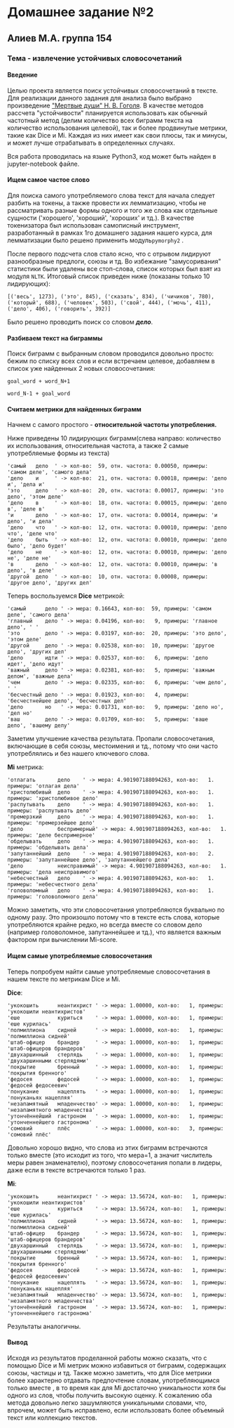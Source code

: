 # Домашнее задание №2

## Алиев М.А. группа 154

### Тема - извлечение устойчивых словосочетаний

#### Введение

Целью проекта является поиск устойчивых словосочетаний в тексте. Для реализации данного задания для анализа было выбрано произведение ["Мертвые души"  Н. В. Гоголя](https://royallib.com/book/gogol_nikolay/mertvie_dushi.html). В качестве методов рассчета "устойчивости" планируется использовать как обычный частотный метод (делим количество всех биграмм текста на количество использования целевой), так и более продвинутые метрики, такие как Dice и Mi. Каждая из них имеет как свои плюсы, так и минусы, и может лучше отрабатывать в определенных случаях.

Вся работа проводилась на языке Python3, код может быть найден в jupyter-notebook файле.

#### Ищем самое частое слово

Для поиска самого употребляемого слова текст для начала следует разбить на токены, а также провести их лемматизацию, чтобы не рассматривать разные формы одного и того же слова как отдельные сущности ('хорошего', 'хороший', 'хороших' и тд.). В качестве  токенизатора был использован самописный инструмент, разработанный в рамках 1го домашнего задания нашего курса, для лемматизации было решено применить модуль`pymorphy2` .

После первого подсчета слов стало ясно, что с отрывом лидируют разнообразные предлоги, союзы и тд. Во избежание "замусоривания" статистики были удалены все стоп-слова, список которых был взят из модуля `NLTK`. Итоговый список приведен ниже (показаны только 10 лидирующих):

```
[('весь', 1273), ('это', 845), ('сказать', 834), ('чичиков', 780), ('который', 688), ('человек', 503), ('свой', 444), ('мочь', 411), ('дело', 406), ('говорить', 392)]
```

Было решено проводить поиск со словом ***дело***.

#### Разбиваем текст на биграммы

Поиск биграмм с выбранным словом проводился довольно просто: бежим по списку всех слов и если встречаем целевое, добавляем в список уже найденных 2 новых словосочетания: 

`goal_word + word_N+1`

`word_N-1 + goal_word`

#### Считаем метрики для найденных биграмм

Начнем с самого простого - **относительной частоты употребления.**

Ниже приведены 10 лидирующих биграмм(слева направо: количество их использования, относительная частота, а также 2 самые употребляемые формы из текста)

```
'самый   дело  ' -> кол-во:  59, отн. частота: 0.00050, примеры: 'самом деле', 'самого дела'
'дело    и     ' -> кол-во:  21, отн. частота: 0.00018, примеры: 'дело и', 'дела и'
'это     дело  ' -> кол-во:  20, отн. частота: 0.00017, примеры: 'это дело', 'этом деле'
'дело    в     ' -> кол-во:  18, отн. частота: 0.00015, примеры: 'дело в', 'деле в'
'и       дело  ' -> кол-во:  17, отн. частота: 0.00014, примеры: 'и дело', 'и дела'
'дело    что   ' -> кол-во:  12, отн. частота: 0.00010, примеры: 'дело что', 'деле что'
'дело    быть  ' -> кол-во:  12, отн. частота: 0.00010, примеры: 'дело было', 'дело будет'
'дело    не    ' -> кол-во:  12, отн. частота: 0.00010, примеры: 'дело не', 'деле не'
'в       дело  ' -> кол-во:  12, отн. частота: 0.00010, примеры: 'в дело', 'в деле'
'другой  дело  ' -> кол-во:  10, отн. частота: 0.00008, примеры: 'другое дело', 'других дел'
```

Теперь воспользуемся **Dice** метрикой:

```
'самый      дело ' -> мера: 0.16643, кол-во:  59, примеры: 'самом деле', 'самого дела'
'главный    дело ' -> мера: 0.04196, кол-во:   9, примеры: 'главное дело', ' '
'это        дело ' -> мера: 0.03197, кол-во:  20, примеры: 'это дело', 'этом деле'
'другой     дело ' -> мера: 0.02538, кол-во:  10, примеры: 'другое дело', 'других дел'
'дело       идти ' -> мера: 0.02537, кол-во:   6, примеры: 'дело идет', 'дело идут'
'важный     дело ' -> мера: 0.02381, кол-во:   5, примеры: 'важным делом', 'важные дела'
'чем        дело ' -> мера: 0.02335, кол-во:   6, примеры: 'чем дело', ' '
'бесчестный дело ' -> мера: 0.01923, кол-во:   4, примеры: 'бесчестнейшее дело', 'бесчестных дел'
'дело       но   ' -> мера: 0.01731, кол-во:   9, примеры: 'дело но', 'дел но'
'ваш        дело ' -> мера: 0.01709, кол-во:   5, примеры: 'ваше дело', 'вашему делу'
```

Заметим улучшение качества результата. Пропали словосочетания, включающие в себя союзы, местоимения и тд., потому что они часто употреблялись и без нашего ключевого слова.

**Mi** метрика:

```
'отлагать       дело    ' -> мера: 4.901907188094263, кол-во:   1. примеры: 'отлагая дела'
'христолюбивый  дело    ' -> мера: 4.901907188094263, кол-во:   1. примеры: 'христолюбивое дело'
'распутывать    дело    ' -> мера: 4.901907188094263, кол-во:   1. примеры: 'распутывать дело'
'премерзкий     дело    ' -> мера: 4.901907188094263, кол-во:   1. примеры: 'премерзейшее дело'
'дело           беспримерный' -> мера: 4.901907188094263, кол-во:   1. примеры: 'деле беспримерное'
'обделывать     дело    ' -> мера: 4.901907188094263, кол-во:   1. примеры: 'обделывать дела'
'запутаннейший  дело    ' -> мера: 4.901907188094263, кол-во:   2. примеры: 'запутаннейшее дело', 'запутаннейшего дела'
'дело           неисправимый' -> мера: 4.901907188094263, кол-во:   1. примеры: 'дела неисправимого'
'небесчестный   дело    ' -> мера: 4.901907188094263, кол-во:   1. примеры: 'небесчестного дела'
'головоломный   дело    ' -> мера: 4.901907188094263, кол-во:   1. примеры: 'головоломного дела'
```

Можно заметить, что эти словосочетания употребляются буквально по одному разу. Это произошло потому что в тексте есть слова, которые употребляются крайне редко, но всегда вместе со словом дело (например головоломное, запутаннейшее и тд.), что является важным фактором при вычислении Mi-score.

#### Ищем самые употребляемые словосочетания

Теперь попробуем найти самые употребляемые словосочетания в нашем тексте по метрикам Dice и Mi.

**Dice**:

```
'укокошить      неантихрист ' -> мера: 1.00000, кол-во:   1, примеры: 'укокошили неантихристов'
'еше            куриться    ' -> мера: 1.00000, кол-во:   1, примеры: 'еше курилась'
'полмиллиона    сидней      ' -> мера: 1.00000, кол-во:   1, примеры: 'полмиллиона сидней'
'штаб-офицер    брандер     ' -> мера: 1.00000, кол-во:   1, примеры: 'штаб-офицеров брандеров'
'двухаршинный   стерлядь    ' -> мера: 1.00000, кол-во:   1, примеры: 'двухаршинными стерлядями'
'покрытие       бренный     ' -> мера: 1.00000, кол-во:   1, примеры: 'покрытия бренного'
'федосея        федосей     ' -> мера: 1.00000, кол-во:   1, примеры: 'федосей федосеевич'
'понукание      нацеплять   ' -> мера: 1.00000, кол-во:   1, примеры: 'понуканьях нацепляя'
'незапамятный   младенчество' -> мера: 1.00000, кол-во:   1, примеры: 'незапамятного младенчества'
'утончённейший  гастроном   ' -> мера: 1.00000, кол-во:   1, примеры: 'утонченнейшего гастронома'
'сомовий        плёс        ' -> мера: 1.00000, кол-во:   3, примеры: 'сомовий плёс'
```

Довольно хорошо видно, что слова из этих биграмм встречаются только вместе (это исходит из того, что мера=1, а значит числитель меры равен знаменателю), поэтому словосочетания попали в лидеры, даже если в тексте встречаются только 1 раз.

**Mi**:

```
'укокошить      неантихрист ' -> мера: 13.56724, кол-во:   1, примеры: 'укокошили неантихристов'
'еше            куриться    ' -> мера: 13.56724, кол-во:   1, примеры: 'еше курилась'
'полмиллиона    сидней      ' -> мера: 13.56724, кол-во:   1, примеры: 'полмиллиона сидней'
'штаб-офицер    брандер     ' -> мера: 13.56724, кол-во:   1, примеры: 'штаб-офицеров брандеров'
'двухаршинный   стерлядь    ' -> мера: 13.56724, кол-во:   1, примеры: 'двухаршинными стерлядями'
'покрытие       бренный     ' -> мера: 13.56724, кол-во:   1, примеры: 'покрытия бренного'
'федосея        федосей     ' -> мера: 13.56724, кол-во:   1, примеры: 'федосей федосеевич'
'понукание      нацеплять   ' -> мера: 13.56724, кол-во:   1, примеры: 'понуканьях нацепляя'
'незапамятный   младенчество' -> мера: 13.56724, кол-во:   1, примеры: 'незапамятного младенчества'
'утончённейший  гастроном   ' -> мера: 13.56724, кол-во:   1, примеры: 'утонченнейшего гастронома'
```

Результаты аналогичны.

#### Вывод

Исходя из результатов проделанной работы можно сказать, что с помощью Dice и Mi метрик можно избавиться от биграмм, содержащих союзы, частицы и тд. Также можно заметить, что для Dice метрики более характерно отдавать предпочтение словам, употребляющимся только вместе , в то время как для Mi достаточно уникальности хотя бы одного из слов, чтобы получить высокую оценку. К сожалению оба метода довольно легко зашумляются уникальными словами, что, впрочем, может быть исправлено, если использовать более объемный текст или коллекцию текстов.